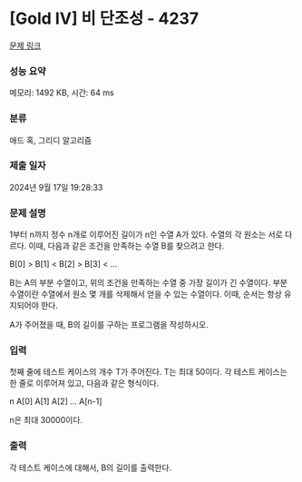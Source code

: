 # [Gold IV] 비 단조성 - 4237 

[문제 링크](https://www.acmicpc.net/problem/4237) 

### 성능 요약

메모리: 1492 KB, 시간: 64 ms

### 분류

애드 혹, 그리디 알고리즘

### 제출 일자

2024년 9월 17일 19:28:33

### 문제 설명

<p>
	1부터 n까지 정수 n개로 이루어진 길이가 n인 수열 A가 있다. 수열의 각 원소는 서로 다르다. 이때, 다음과 같은 조건을 만족하는 수열 B를 찾으려고 한다.</p>

<p>
	B[0] > B[1] < B[2] > B[3] < ...</p>

<p>
	B는 A의 부분 수열이고, 위의 조건을 만족하는 수열 중 가장 길이가 긴 수열이다. 부분 수열이란 수열에서 원소 몇 개를 삭제해서 얻을 수 있는 수열이다. 이때, 순서는 항상 유지되어야 한다.</p>

<p>
	A가 주어졌을 때, B의 길이를 구하는 프로그램을 작성하시오.</p>

### 입력 

 <p>
	첫째 줄에 테스트 케이스의 개수 T가 주어진다. T는 최대 50이다. 각 테스트 케이스는 한 줄로 이루어져 있고, 다음과 같은 형식이다.</p>

<p>
	n A[0] A[1] A[2] ... A[n-1]</p>

<p>
	n은 최대 30000이다. </p>

### 출력 

 <p>
	각 테스트 케이스에 대해서, B의 길이를 출력한다. </p>

